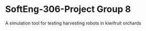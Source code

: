 # SoftEng-306-Project Group 8
A simulation tool for testing harvesting robots in kiwifruit orchards


